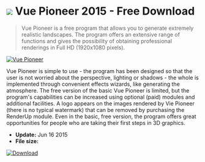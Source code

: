 # ![](https://cdn.softexe.net/static/icon/win.gif) Vue Pioneer 2015 - Free Download

> Vue Pioneer is a free program that allows you to generate extremely realistic landscapes. The program offers an extensive range of functions and gives the possibility of obtaining professional renderings in Full HD (1920x1080 pixels).

[![Vue Pioneer](https://gallery.dpcdn.pl/imgc/Tools/1216/g_-_420x350_1.5_-_x20101127152157.png)](https://softexe.net/win/multimedia/graphics-design/vue-pioneer:pbddf.html)

Vue Pioneer is simple to use - the program has been designed so that the user is not worried about the perspective, lighting or shadows - the whole is implemented through convenient effects wizards, like generating the atmosphere. The free version of the basic Vue Pioneer is limited, but the program's capabilities can be increased using optional (paid) modules and additional facilities. A logo appears on the images rendered by Vie Pioneer (there is no typical watermark) that can be removed by purchasing the RenderUp module. Even in the basic, free version, the program offers great opportunities for people who are taking their first steps in 3D graphics.


- **Update:** Jun 16 2015
- **File size:** 

[![Download](https://cdn.softexe.net/static/img/download.png)](https://softexe.net/win/multimedia/graphics-design/vue-pioneer:pbddf.html)

